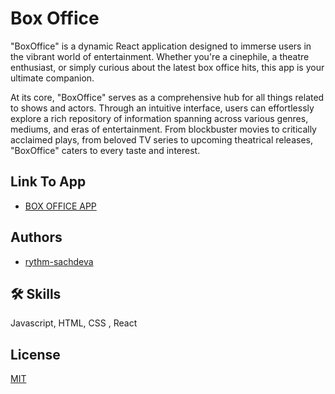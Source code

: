 
# Box Office

"BoxOffice" is a dynamic React application designed to immerse users in the vibrant world of entertainment. Whether you're a cinephile, a theatre enthusiast, or simply curious about the latest box office hits, this app is your ultimate companion.

At its core, "BoxOffice" serves as a comprehensive hub for all things related to shows and actors. Through an intuitive interface, users can effortlessly explore a rich repository of information spanning across various genres, mediums, and eras of entertainment. From blockbuster movies to critically acclaimed plays, from beloved TV series to upcoming theatrical releases, "BoxOffice" caters to every taste and interest.

## Link To App

- [BOX OFFICE APP](https://rythm-sachdeva.github.io/box-office/)

## Authors

- [rythm-sachdeva](https://www.github.com/rythm-sachdeva)


## 🛠 Skills
Javascript, HTML, CSS , React  

## License

[MIT](https://choosealicense.com/licenses/mit/)

